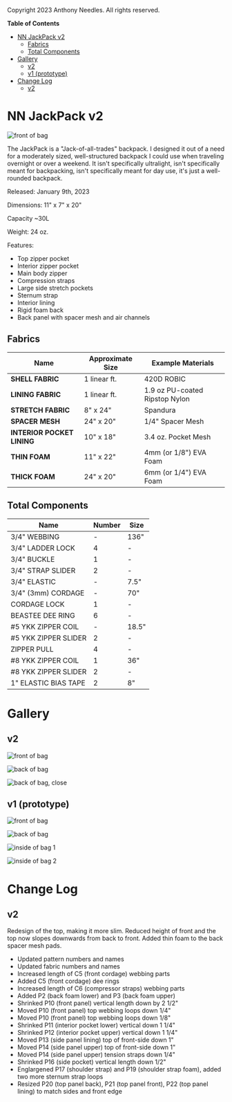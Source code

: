 Copyright 2023 Anthony Needles. All rights reserved.

**Table of Contents**
- [NN JackPack v2](#nn-jackpack-v2)
  - [Fabrics](#fabrics)
  - [Total Components](#total-components)
- [Gallery](#gallery)
  - [v2](#v2)
  - [v1 (prototype)](#v1-prototype)
- [Change Log](#change-log)
  - [v2](#v2-1)

# NN JackPack v2

![front of bag](media/v2/front1_ds.jpg)

The JackPack is a "Jack-of-all-trades" backpack. I designed it out of a need for a moderately sized, well-structured backpack I could use when traveling overnight or over a weekend. It isn't specifically ultralight, isn't specifically meant for backpacking, isn't specifically meant for day use, it's just a well-rounded backpack.

Released: January 9th, 2023

Dimensions: 11" x 7" x 20"

Capacity ~30L

Weight: 24 oz.

Features:
- Top zipper pocket
- Interior zipper pocket
- Main body zipper
- Compression straps
- Large side stretch pockets
- Sternum strap
- Interior lining
- Rigid foam back
- Back panel with spacer mesh and air channels

## Fabrics

| Name                       | Approximate Size | Example Materials |
| -                          | -                | - |
| **SHELL FABRIC**           | 1 linear ft.     | 420D ROBIC |
| **LINING FABRIC**          | 1 linear ft.     | 1.9 oz PU-coated Ripstop Nylon |
| **STRETCH FABRIC**         | 8" x 24"         | Spandura |
| **SPACER MESH**            | 24" x 20"        | 1/4" Spacer Mesh |
| **INTERIOR POCKET LINING** | 10" x 18"        | 3.4 oz. Pocket Mesh |
| **THIN FOAM**              | 11" x 22"        | 4mm (or 1/8") EVA Foam |
| **THICK FOAM**             | 24" x 20"        | 6mm (or 1/4") EVA Foam |

## Total Components

| Name                 | Number | Size |
| -                    | -      | - |
| 3/4" WEBBING         | -      | 136" |
| 3/4" LADDER LOCK     | 4      | - |
| 3/4" BUCKLE          | 1      | - |
| 3/4" STRAP SLIDER    | 2      | - |
| 3/4" ELASTIC         | -      | 7.5" |
| 3/4" (3mm) CORDAGE   | -      | 70" |
| CORDAGE LOCK         | 1      | - |
| BEASTEE DEE RING     | 6      | - |
| #5 YKK ZIPPER COIL   | -      | 18.5" |
| #5 YKK ZIPPER SLIDER | 2      | - |
| ZIPPER PULL          | 4      | - |
| #8 YKK ZIPPER COIL   | 1      | 36" |
| #8 YKK ZIPPER SLIDER | 2      | - |
| 1" ELASTIC BIAS TAPE | 2      | 8" |

# Gallery

## v2

![front of bag](media/v2/front2_ds.jpg)

![back of bag](media/v2/back1_ds.jpg)

![back of bag, close](media/v2/back2_ds.jpg)

## v1 (prototype)

![front of bag](media/v1-prototype/front_ds.jpg)

![back of bag](media/v1-prototype/back_ds.jpg)

![inside of bag 1](media/v1-prototype/inside-1_ds.jpg)

![inside of bag 2](media/v1-prototype/inside-2_ds.jpg) 

# Change Log

## v2

Redesign of the top, making it more slim. Reduced height of front and the top now slopes downwards from back to front. Added thin foam to the back spacer mesh pads.

- Updated pattern numbers and names
- Updated fabric numbers and names
- Increased length of C5 (front cordage) webbing parts
- Added C5 (front cordage) dee rings
- Increased length of C6 (compressor straps) webbing parts
- Added P2 (back foam lower) and P3 (back foam upper)
- Shrinked P10 (front panel) vertical length down by 2 1/2"
- Moved P10 (front panel) top webbing loops down 1/4"
- Moved P10 (front panel) top webbing loops down 1/8"
- Shrinked P11 (interior pocket lower) vertical down 1 1/4"
- Shrinked P12 (interior pocket upper) vertical down 1 1/4"
- Moved P13 (side panel lining) top of front-side down 1"
- Moved P14 (side panel upper) top of front-side down 1"
- Moved P14 (side panel upper) tension straps down 1/4"
- Shrinked P16 (side pocket) vertical length down 1/2"
- Englargened P17 (shoulder strap) and P19 (shoulder strap foam), added two more sternum strap loops
- Resized P20 (top panel back), P21 (top panel front), P22 (top panel lining) to match sides and front edge